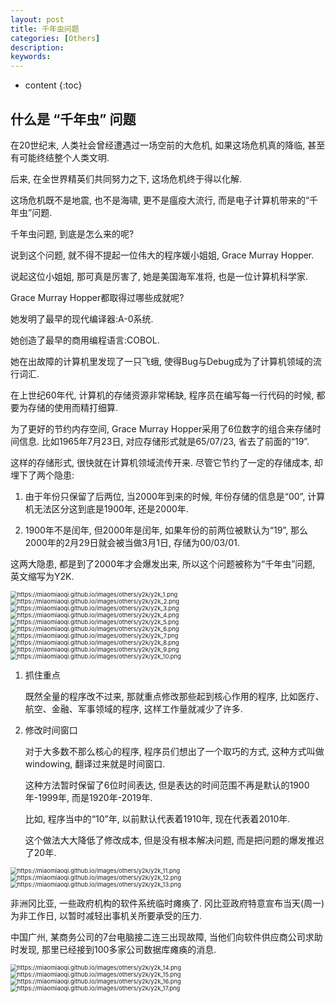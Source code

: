 ```yaml
---
layout: post
title: 千年虫问题
categories: [Others]
description: 
keywords: 
---
```



* content
{:toc}




## 什么是 “千年虫” 问题

在20世纪末, 人类社会曾经遭遇过一场空前的大危机, 如果这场危机真的降临, 甚至有可能终结整个人类文明. 

后来, 在全世界精英们共同努力之下, 这场危机终于得以化解. 

这场危机既不是地震, 也不是海啸, 更不是瘟疫大流行, 而是电子计算机带来的“千年虫”问题. 

千年虫问题, 到底是怎么来的呢?

说到这个问题, 就不得不提起一位伟大的程序媛小姐姐, Grace Murray Hopper. 

说起这位小姐姐, 那可真是厉害了, 她是美国海军准将, 也是一位计算机科学家. 

Grace Murray Hopper都取得过哪些成就呢?

她发明了最早的现代编译器:A-0系统. 

她创造了最早的商用编程语言:COBOL. 

她在出故障的计算机里发现了一只飞蛾, 使得Bug与Debug成为了计算机领域的流行词汇. 

在上世纪60年代, 计算机的存储资源非常稀缺, 程序员在编写每一行代码的时候, 都要为存储的使用而精打细算. 

为了更好的节约内存空间, Grace Murray Hopper采用了6位数字的组合来存储时间信息. 比如1965年7月23日, 对应存储形式就是65/07/23, 省去了前面的“19”. 

这样的存储形式, 很快就在计算机领域流传开来. 尽管它节约了一定的存储成本, 却埋下了两个隐患:

1. 由于年份只保留了后两位, 当2000年到来的时候, 年份存储的信息是“00”, 计算机无法区分这到底是1900年, 还是2000年. 

2. 1900年不是闰年, 但2000年是闰年, 如果年份的前两位被默认为“19”, 那么2000年的2月29日就会被当做3月1日, 存储为00/03/01. 

这两大隐患, 都是到了2000年才会爆发出来, 所以这个问题被称为“千年虫”问题, 英文缩写为Y2K. 

<img src="https://miaomiaoqi.github.io/images/others/y2k/y2k_1.png" alt="https://miaomiaoqi.github.io/images/others/y2k/y2k_1.png" style="zoom:67%;" />

<img src="https://miaomiaoqi.github.io/images/others/y2k/y2k_2.png" alt="https://miaomiaoqi.github.io/images/others/y2k/y2k_2.png" style="zoom:67%;" />

<img src="https://miaomiaoqi.github.io/images/others/y2k/y2k_3.png" alt="https://miaomiaoqi.github.io/images/others/y2k/y2k_3.png" style="zoom:67%;" />

<img src="https://miaomiaoqi.github.io/images/others/y2k/y2k_4.png" alt="https://miaomiaoqi.github.io/images/others/y2k/y2k_4.png" style="zoom:67%;" />

<img src="https://miaomiaoqi.github.io/images/others/y2k/y2k_5.png" alt="https://miaomiaoqi.github.io/images/others/y2k/y2k_5.png" style="zoom:67%;" />

<img src="https://miaomiaoqi.github.io/images/others/y2k/y2k_6.png" alt="https://miaomiaoqi.github.io/images/others/y2k/y2k_6.png" style="zoom:67%;" />

<img src="https://miaomiaoqi.github.io/images/others/y2k/y2k_7.png" alt="https://miaomiaoqi.github.io/images/others/y2k/y2k_7.png" style="zoom:67%;" />

<img src="https://miaomiaoqi.github.io/images/others/y2k/y2k_8.png" alt="https://miaomiaoqi.github.io/images/others/y2k/y2k_8.png" style="zoom:67%;" />

<img src="https://miaomiaoqi.github.io/images/others/y2k/y2k_9.png" alt="https://miaomiaoqi.github.io/images/others/y2k/y2k_9.png" style="zoom:67%;" />

<img src="https://miaomiaoqi.github.io/images/others/y2k/y2k_10.png" alt="https://miaomiaoqi.github.io/images/others/y2k/y2k_10.png" style="zoom:67%;" />

1. 抓住重点

    既然全量的程序改不过来, 那就重点修改那些起到核心作用的程序, 比如医疗、航空、金融、军事领域的程序, 这样工作量就减少了许多. 

2. 修改时间窗口

    对于大多数不那么核心的程序, 程序员们想出了一个取巧的方式, 这种方式叫做windowing, 翻译过来就是时间窗口. 

    这种方法暂时保留了6位时间表达, 但是表达的时间范围不再是默认的1900年-1999年, 而是1920年-2019年. 

    比如, 程序当中的“10”年, 以前默认代表着1910年, 现在代表着2010年. 

    这个做法大大降低了修改成本, 但是没有根本解决问题, 而是把问题的爆发推迟了20年. 

<img src="https://miaomiaoqi.github.io/images/others/y2k/y2k_11.png" alt="https://miaomiaoqi.github.io/images/others/y2k/y2k_11.png" style="zoom:67%;" />

<img src="https://miaomiaoqi.github.io/images/others/y2k/y2k_12.png" alt="https://miaomiaoqi.github.io/images/others/y2k/y2k_12.png" style="zoom:67%;" />

<img src="https://miaomiaoqi.github.io/images/others/y2k/y2k_13.png" alt="https://miaomiaoqi.github.io/images/others/y2k/y2k_13.png" style="zoom:67%;" />

非洲冈比亚, 一些政府机构的软件系统临时瘫痪了. 冈比亚政府特意宣布当天(周一)为非工作日, 以暂时减轻出事机关所要承受的压力. 

中国广州, 某商务公司的7台电脑接二连三出现故障, 当他们向软件供应商公司求助时发现, 那里已经接到100多家公司数据库瘫痪的消息. 

<img src="https://miaomiaoqi.github.io/images/others/y2k/y2k_14.png" alt="https://miaomiaoqi.github.io/images/others/y2k/y2k_14.png" style="zoom:67%;" />

<img src="https://miaomiaoqi.github.io/images/others/y2k/y2k_15.png" alt="https://miaomiaoqi.github.io/images/others/y2k/y2k_15.png" style="zoom:67%;" />

<img src="https://miaomiaoqi.github.io/images/others/y2k/y2k_16.png" alt="https://miaomiaoqi.github.io/images/others/y2k/y2k_16.png" style="zoom:67%;" />

<img src="https://miaomiaoqi.github.io/images/others/y2k/y2k_17.png" alt="https://miaomiaoqi.github.io/images/others/y2k/y2k_17.png" style="zoom:67%;" />





